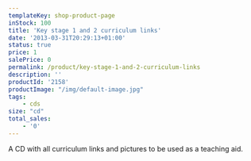 ```yaml
---
templateKey: shop-product-page
inStock: 100
title: 'Key stage 1 and 2 curriculum links'
date: '2013-03-31T20:29:13+01:00'
status: true
price: 1
salePrice: 0
permalink: /product/key-stage-1-and-2-curriculum-links
description: ''
productId: '2158'
productImage: "/img/default-image.jpg"
tags:
    - cds
size: "cd"
total_sales:
    - '0'
---
```

A CD with all curriculum links and pictures to be used as a teaching aid.